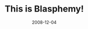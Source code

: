 ---
layout: base.njk
title : 'This is Blasphemy!' 
view_title : 'This is Blasphemy!' 
year : '2008' 
date : '2008-12-04' 
img_file : '/drawing/thisisblasphemy.png' 
html_file : 'thisisblasphemy' 
next_html : 'justgoingforashortwalk.html' 
year_order : '553' 
permalink : "title/{{html_file}}.html"
---